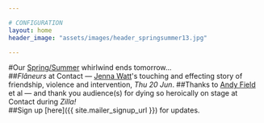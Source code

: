 ```yaml
---

# CONFIGURATION
layout: home
header_image: "assets/images/header_springsummer13.jpg"

---
```

#Our [Spring/Summer](/current/2013-springsummer/index.html) whirlwind ends tomorrow...    
##*Flâneurs* at Contact — [Jenna Watt](/current/2013-springsummer/watt/index.html)'s touching and effecting story of friendship, violence and intervention, *Thu 20 Jun*.
##Thanks to [Andy Field](/current/2013-springsummer/field/index.html) et al — and thank you audience(s) for dying so heroically on stage at Contact during *Zilla!*     
##Sign up [here]({{ site.mailer_signup_url }}) for updates.
